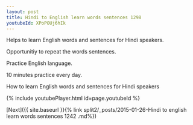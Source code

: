 ```yaml
---
layout: post
title: Hindi to English learn words sentences 1298 
youtubeId: XPoPOUj6hIk
---
```

 
 
Helps to learn English words and sentences for Hindi speakers.

Opportunitiy to repeat the words sentences. 

Practice English language. 
 
10 minutes practice every day. 
 
How to learn English words and sentences for Hindi speakers 
 
{% include youtubePlayer.html id=page.youtubeId %}
 
 
[Next]({{ site.baseurl }}{% link  split2/_posts/2015-01-26-Hindi to english learn words sentences 1242 .md%})
 
